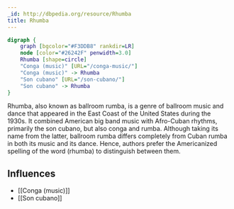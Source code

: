 ```yaml
---
_id: http://dbpedia.org/resource/Rhumba
title: Rhumba
---
```


```dot
digraph {
	graph [bgcolor="#F3DDB8" rankdir=LR]
	node [color="#26242F" penwidth=3.0]
	Rhumba [shape=circle]
	"Conga (music)" [URL="/conga-music/"]
	"Conga (music)" -> Rhumba
	"Son cubano" [URL="/son-cubano/"]
	"Son cubano" -> Rhumba
}
```

Rhumba, also known as ballroom rumba, is a genre of ballroom music and dance that appeared in the East Coast of the United States during the 1930s. It combined American big band music with Afro-Cuban rhythms, primarily the son cubano, but also conga and rumba. Although taking its name from the latter, ballroom rumba differs completely from Cuban rumba in both its music and its dance. Hence, authors prefer the Americanized spelling of the word (rhumba) to distinguish between them.

## Influences

- [[Conga (music)]]
- [[Son cubano]]
